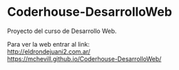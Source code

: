 # Coderhouse-DesarrolloWeb
Proyecto del curso de Desarrollo Web.


Para ver la web entrar al link:  
http://eldrondejuani2.com.ar/  
https://mchevill.github.io/Coderhouse-DesarrolloWeb/
